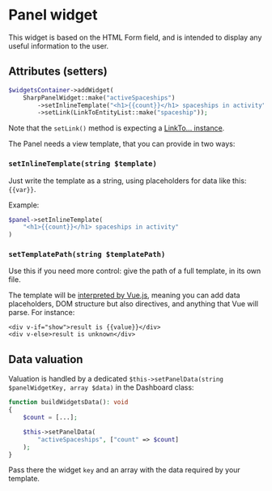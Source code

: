 # Panel widget

This widget is based on the HTML Form field, and is intended to display any useful information to the user.

## Attributes (setters)

```php
$widgetsContainer->addWidget(
    SharpPanelWidget::make("activeSpaceships")
        ->setInlineTemplate("<h1>{{count}}</h1> spaceships in activity")
        ->setLink(LinkToEntityList::make("spaceship"));
```

Note that the `setLink()` method is expecting a [LinkTo... instance](../link-to.md).

The Panel needs a view template, that you can provide in two ways:

### `setInlineTemplate(string $template)`
Just write the template as a string, using placeholders for data like this: `{{var}}`.

Example:

```php
$panel->setInlineTemplate(
    "<h1>{{count}}</h1> spaceships in activity"
)
```

### `setTemplatePath(string $templatePath)`

Use this if you need more control: give the path of a full template, in its own file.

The template will be [interpreted by Vue.js](https://vuejs.org/v2/guide/syntax.html), meaning you can add data placeholders, DOM structure but also directives, and anything that Vue will parse. For instance:

```vue
<div v-if="show">result is {{value}}</div>
<div v-else>result is unknown</div>
```

## Data valuation

Valuation is handled by a dedicated `$this->setPanelData(string $panelWidgetKey, array $data)` in the Dashboard class:

```php
function buildWidgetsData(): void
{
    $count = [...];

    $this->setPanelData(
        "activeSpaceships", ["count" => $count]
    );
}
```

Pass there the widget `key` and an array with the data required by your template.

